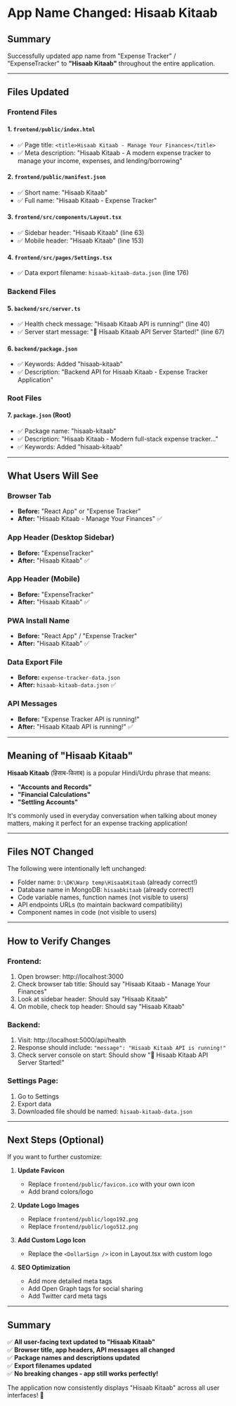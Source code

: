 # App Name Changed: Hisaab Kitaab

## Summary
Successfully updated app name from "Expense Tracker" / "ExpenseTracker" to **"Hisaab Kitaab"** throughout the entire application.

---

## Files Updated

### Frontend Files

#### 1. **`frontend/public/index.html`**
- ✅ Page title: `<title>Hisaab Kitaab - Manage Your Finances</title>`
- ✅ Meta description: "Hisaab Kitaab - A modern expense tracker to manage your income, expenses, and lending/borrowing"

#### 2. **`frontend/public/manifest.json`**
- ✅ Short name: "Hisaab Kitaab"
- ✅ Full name: "Hisaab Kitaab - Expense Tracker"

#### 3. **`frontend/src/components/Layout.tsx`**
- ✅ Sidebar header: "Hisaab Kitaab" (line 63)
- ✅ Mobile header: "Hisaab Kitaab" (line 153)

#### 4. **`frontend/src/pages/Settings.tsx`**
- ✅ Data export filename: `hisaab-kitaab-data.json` (line 176)

### Backend Files

#### 5. **`backend/src/server.ts`**
- ✅ Health check message: "Hisaab Kitaab API is running!" (line 40)
- ✅ Server start message: "🚀 Hisaab Kitaab API Server Started!" (line 67)

#### 6. **`backend/package.json`**
- ✅ Keywords: Added "hisaab-kitaab"
- ✅ Description: "Backend API for Hisaab Kitaab - Expense Tracker Application"

### Root Files

#### 7. **`package.json`** (Root)
- ✅ Package name: "hisaab-kitaab"
- ✅ Description: "Hisaab Kitaab - Modern full-stack expense tracker..."
- ✅ Keywords: Added "hisaab-kitaab"

---

## What Users Will See

### Browser Tab
- **Before:** "React App" or "Expense Tracker"
- **After:** "Hisaab Kitaab - Manage Your Finances" ✅

### App Header (Desktop Sidebar)
- **Before:** "ExpenseTracker"
- **After:** "Hisaab Kitaab" ✅

### App Header (Mobile)
- **Before:** "ExpenseTracker"
- **After:** "Hisaab Kitaab" ✅

### PWA Install Name
- **Before:** "React App" / "Expense Tracker"
- **After:** "Hisaab Kitaab" ✅

### Data Export File
- **Before:** `expense-tracker-data.json`
- **After:** `hisaab-kitaab-data.json` ✅

### API Messages
- **Before:** "Expense Tracker API is running!"
- **After:** "Hisaab Kitaab API is running!" ✅

---

## Meaning of "Hisaab Kitaab"

**Hisaab Kitaab** (हिसाब-किताब) is a popular Hindi/Urdu phrase that means:
- **"Accounts and Records"**
- **"Financial Calculations"**
- **"Settling Accounts"**

It's commonly used in everyday conversation when talking about money matters, making it perfect for an expense tracking application!

---

## Files NOT Changed

The following were intentionally left unchanged:
- Folder name: `D:\DK\Warp temp\HisaabKitaab` (already correct!)
- Database name in MongoDB: `hisaabkitaab` (already correct!)
- Code variable names, function names (not visible to users)
- API endpoints URLs (to maintain backward compatibility)
- Component names in code (not visible to users)

---

## How to Verify Changes

### Frontend:
1. Open browser: http://localhost:3000
2. Check browser tab title: Should say "Hisaab Kitaab - Manage Your Finances"
3. Look at sidebar header: Should say "Hisaab Kitaab"
4. On mobile, check top header: Should say "Hisaab Kitaab"

### Backend:
1. Visit: http://localhost:5000/api/health
2. Response should include: `"message": "Hisaab Kitaab API is running!"`
3. Check server console on start: Should show "🚀 Hisaab Kitaab API Server Started!"

### Settings Page:
1. Go to Settings
2. Export data
3. Downloaded file should be named: `hisaab-kitaab-data.json`

---

## Next Steps (Optional)

If you want to further customize:

1. **Update Favicon**
   - Replace `frontend/public/favicon.ico` with your own icon
   - Add brand colors/logo

2. **Update Logo Images**
   - Replace `frontend/public/logo192.png`
   - Replace `frontend/public/logo512.png`

3. **Add Custom Logo Icon**
   - Replace the `<DollarSign />` icon in Layout.tsx with custom logo

4. **SEO Optimization**
   - Add more detailed meta tags
   - Add Open Graph tags for social sharing
   - Add Twitter card meta tags

---

## Summary

✅ **All user-facing text updated to "Hisaab Kitaab"**  
✅ **Browser title, app headers, API messages all changed**  
✅ **Package names and descriptions updated**  
✅ **Export filenames updated**  
✅ **No breaking changes - app still works perfectly!**

The application now consistently displays "Hisaab Kitaab" across all user interfaces! 🎉
